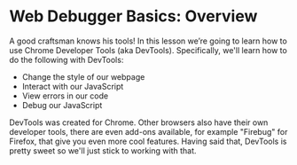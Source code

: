 # Web Debugger Basics: Overview

A good craftsman knows his tools! In this lesson we’re going to learn how to use Chrome Developer Tools (aka DevTools). Specifically, we'll learn how to do the following with DevTools:

-   Change the style of our webpage
-   Interact with our JavaScript
-   View errors in our code
-   Debug our JavaScript

DevTools was created for Chrome. Other browsers also have their own developer tools, there are even add-ons available, for example "Firebug" for Firefox, that give you even more cool features. Having said that, DevTools is pretty sweet so we'll just stick to working with that.
